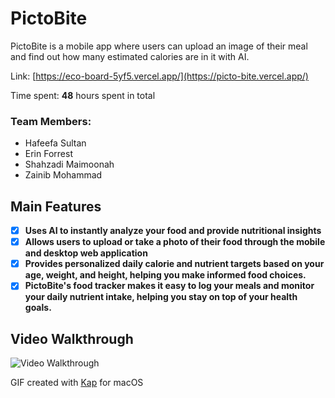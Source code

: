# PictoBite
PictoBite is a mobile app where users can upload an image of their meal and find out how many estimated calories are in it with AI.

Link: [https://eco-board-5yf5.vercel.app/](https://picto-bite.vercel.app/)

Time spent: **48** hours spent in total

### Team Members:

- Hafeefa Sultan
- Erin Forrest
- Shahzadi Maimoonah
- Zainib Mohammad

## Main Features

- [x] **Uses AI to instantly analyze your food and provide nutritional insights**
- [x] **Allows users to upload or take a photo of their food through the mobile and desktop web application**
- [x] **Provides personalized daily calorie and nutrient targets based on your age, weight, and height, helping you make informed food choices.**
- [x] **PictoBite's food tracker makes it easy to log your meals and monitor your daily nutrient intake, helping you stay on top of your health goals.**

## Video Walkthrough

<img src='https://github.com/user-attachments/assets/04c6285a-e8ff-4228-bab7-40354d14fd46' title='Video Walkthrough' width='' alt='Video Walkthrough' />

GIF created with [Kap](https://getkap.co/) for macOS  

